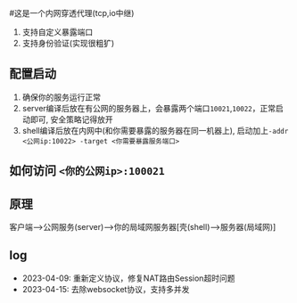 #这是一个内网穿透代理(tcp,io中继)
1. 支持自定义暴露端口
2. 支持身份验证(实现很粗犷)

## 配置启动

1. 确保你的服务运行正常
2. server编译后放在有公网的服务器上，会暴露两个端口`10021`,`10022`，正常启动即可, 安全策略记得放开
3. shell编译后放在内网中(和你需要暴露的服务器在同一机器上), 启动加上`-addr <公网ip:10022> -target <你需要暴露服务端口>`

## 如何访问 `<你的公网ip>:100021`

## 原理

客户端-->公网服务(server)-->你的局域网服务器[壳(shell)-->服务器(局域网)]

## log

* 2023-04-09: 重新定义协议，修复NAT路由Session超时问题
* 2023-04-15: 去除websocket协议，支持多并发